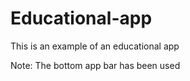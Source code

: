 # Educational-app
This is an example of an educational app


Note: The bottom app bar has been used
